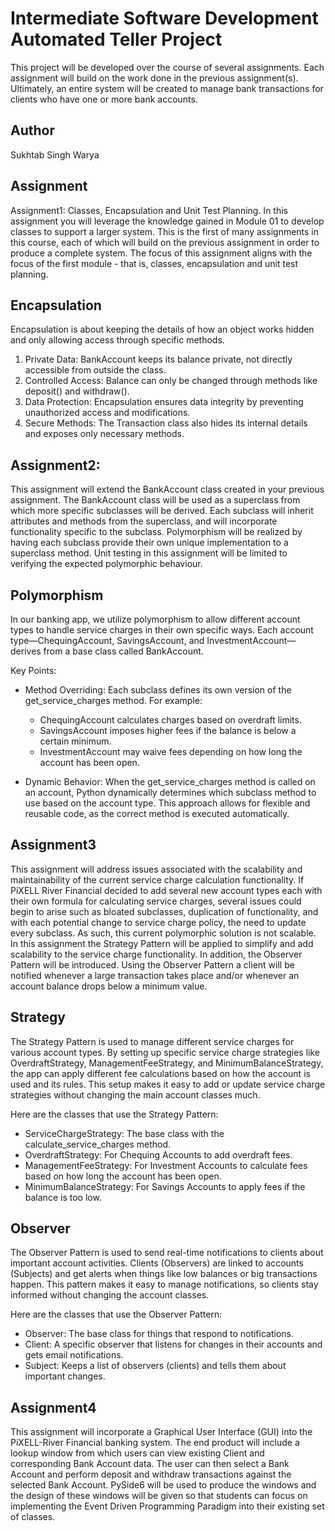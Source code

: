 # Intermediate Software Development Automated Teller Project

This project will be developed over the course of several assignments.  Each 
assignment will build on the work done in the previous assignment(s).  Ultimately, 
an entire system will be created to manage bank transactions for clients who 
have one or more bank accounts.

## Author
Sukhtab Singh Warya

## Assignment
Assignment1: Classes, Encapsulation and Unit Test Planning.
In this assignment you will leverage the knowledge gained in Module 01 to develop classes to support a larger system. This is the first of many assignments in this course, each of which will build on the previous assignment in order to produce a complete system. The focus of this assignment aligns with the focus of the first module - that is, classes, encapsulation and unit test planning.

## Encapsulation
Encapsulation is about keeping the details of how an object works hidden and only allowing access through specific methods.

1. Private Data: BankAccount keeps its balance private, not directly accessible from outside the class.
2. Controlled Access: Balance can only be changed through methods like deposit() and withdraw().
3. Data Protection: Encapsulation ensures data integrity by preventing unauthorized access and modifications.
4. Secure Methods: The Transaction class also hides its internal details and exposes only necessary methods.

## Assignment2: 
This assignment will extend the BankAccount class created in your previous assignment. The BankAccount class will be used as a superclass from which more specific subclasses will be derived. Each subclass will inherit attributes and methods from the superclass, and will incorporate functionality specific to the subclass. Polymorphism will be realized by having each subclass provide their own unique implementation to a superclass method. Unit testing in this assignment will be limited to verifying the expected polymorphic behaviour.

## Polymorphism
In our banking app, we utilize polymorphism to allow different account types to handle service charges in their own specific ways. Each account type—ChequingAccount, SavingsAccount, and InvestmentAccount—derives from a base class called BankAccount.

Key Points:
- Method Overriding: Each subclass defines its own version of the get_service_charges method. For example:
  - ChequingAccount calculates charges based on overdraft limits.
  - SavingsAccount imposes higher fees if the balance is below a certain minimum.
  - InvestmentAccount may waive fees depending on how long the account has been open.

- Dynamic Behavior: When the get_service_charges method is called on an account, Python dynamically determines which subclass method to use based on the account type. This approach allows for flexible and reusable code, as the correct method is executed automatically.


## Assignment3
This assignment will address issues associated with the scalability and maintainability of the current service charge calculation functionality. If PiXELL River Financial decided to add several new account types each with their own formula for calculating service charges, several issues could begin to arise such as bloated subclasses, duplication of functionality, and with each potential change to service charge policy, the need to update every subclass. As such, this current polymorphic solution is not scalable. In this assignment the Strategy Pattern will be applied to simplify and add scalability to the service charge functionality. In addition, the Observer Pattern will be introduced. Using the Observer Pattern a client will be notified whenever a large transaction takes place and/or whenever an account balance drops below a minimum value.

## Strategy
The Strategy Pattern is used to manage different service charges for various account types. By setting up specific service charge strategies like OverdraftStrategy, ManagementFeeStrategy, and MinimumBalanceStrategy, the app can apply different fee calculations based on how the account is used and its rules. This setup makes it easy to add or update service charge strategies without changing the main account classes much.

Here are the classes that use the Strategy Pattern:
- ServiceChargeStrategy: The base class with the calculate_service_charges method.
- OverdraftStrategy: For Chequing Accounts to add overdraft fees.
- ManagementFeeStrategy: For Investment Accounts to calculate fees based on how long the account has been open.
- MinimumBalanceStrategy: For Savings Accounts to apply fees if the balance is too low.

## Observer
The Observer Pattern is used to send real-time notifications to clients about important account activities. Clients (Observers) are linked to accounts (Subjects) and get alerts when things like low balances or big transactions happen. This pattern makes it easy to manage notifications, so clients stay informed without changing the account classes.

Here are the classes that use the Observer Pattern:
- Observer: The base class for things that respond to notifications.
- Client: A specific observer that listens for changes in their accounts and gets email notifications.
- Subject: Keeps a list of observers (clients) and tells them about important changes.


## Assignment4
This assignment will incorporate a Graphical User Interface (GUI) into the PiXELL-River Financial banking system. The end product will include a lookup window from which users can view existing Client and corresponding Bank Account data. The user can then select a Bank Account and perform deposit and withdraw transactions against the selected Bank Account. PySide6 will be used to produce the windows and the design of these windows will be given so that students can focus on implementing the Event Driven Programming Paradigm into their existing set of classes.